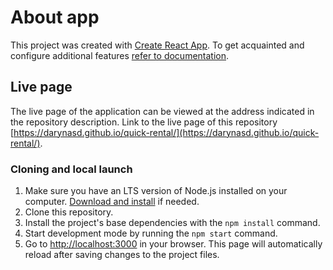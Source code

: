 # About app

This project was created with
[Create React App](https://github.com/facebook/create-react-app). To get
acquainted and configure additional features
[refer to documentation](https://facebook.github.io/create-react-app/docs/getting-started).

## Live page

The live page of the application can be viewed at the address indicated in the
repository description. Link to the live page of this repository [https://darynasd.github.io/quick-rental/](https://darynasd.github.io/quick-rental/).

### Cloning and local launch

1. Make sure you have an LTS version of Node.js installed on your computer.
   [Download and install](https://nodejs.org/en/) if needed.
2. Clone this repository.
3. Install the project's base dependencies with the `npm install` command.
4. Start development mode by running the `npm start` command.
5. Go to [http://localhost:3000](http://localhost:3000) in your browser. This page will automatically reload after saving changes to the project files.
